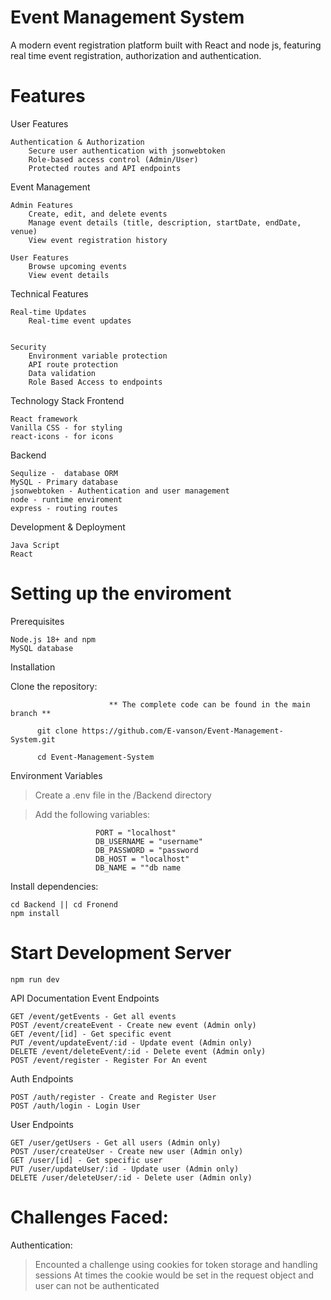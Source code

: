   # Event Management System 
  A modern event registration platform built with React and node js, featuring real time event registration, authorization and authentication.

  # Features

  User Features

    Authentication & Authorization
        Secure user authentication with jsonwebtoken
        Role-based access control (Admin/User)
        Protected routes and API endpoints

Event Management

    Admin Features
        Create, edit, and delete events
        Manage event details (title, description, startDate, endDate, venue)
        View event registration history

    User Features
        Browse upcoming events
        View event details


Technical Features

    Real-time Updates
        Real-time event updates
        
    
    Security
        Environment variable protection
        API route protection
        Data validation
        Role Based Access to endpoints  


  Technology Stack
Frontend

    React framework 
    Vanilla CSS - for styling
    react-icons - for icons

Backend

    Sequlize -  database ORM
    MySQL - Primary database
    jsonwebtoken - Authentication and user management
    node - runtime enviroment
    express - routing routes

Development & Deployment

    Java Script 
    React
    

# Setting up the enviroment
Prerequisites

    Node.js 18+ and npm
    MySQL database

  Installation

  Clone the repository:
  
                          ** The complete code can be found in the main branch **
  
          git clone https://github.com/E-vanson/Event-Management-System.git
          
          cd Event-Management-System

Environment Variables    
> Create a .env file in the /Backend directory

> Add the following variables:

                       PORT = "localhost"
                       DB_USERNAME = "username"
                       DB_PASSWORD = "password
                       DB_HOST = "localhost"
                       DB_NAME = ""db name


Install dependencies:

    cd Backend || cd Fronend
    npm install

# Start Development Server
    npm run dev


  API Documentation
Event Endpoints

    GET /event/getEvents - Get all events
    POST /event/createEvent - Create new event (Admin only)
    GET /event/[id] - Get specific event
    PUT /event/updateEvent/:id - Update event (Admin only)
    DELETE /event/deleteEvent/:id - Delete event (Admin only)
    POST /event/register - Register For An event

  Auth Endpoints

    POST /auth/register - Create and Register User
    POST /auth/login - Login User

  User Endpoints

    GET /user/getUsers - Get all users (Admin only)
    POST /user/createUser - Create new user (Admin only)
    GET /user/[id] - Get specific user
    PUT /user/updateUser/:id - Update user (Admin only)
    DELETE /user/deleteUser/:id - Delete user (Admin only)


  # Challenges Faced:
  Authentication:
  > Encounted a challenge using cookies for token storage and handling sessions
  > At times the cookie would be set in the request object and user can not be authenticated

  

